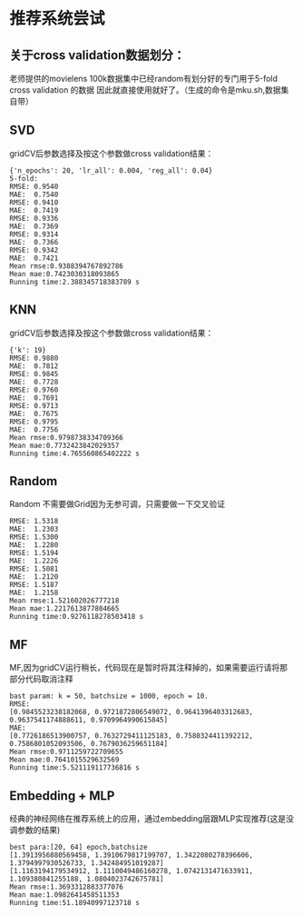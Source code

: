 # 推荐系统尝试
## 关于cross validation数据划分：
老师提供的movielens 100k数据集中已经random有划分好的专门用于5-fold cross validation 的数据
因此就直接使用就好了。（生成的命令是mku.sh,数据集自带）
## SVD
gridCV后参数选择及按这个参数做cross validation结果：
```shell
{'n_epochs': 20, 'lr_all': 0.004, 'reg_all': 0.04}
5-fold:
RMSE: 0.9540
MAE:  0.7540
RMSE: 0.9410
MAE:  0.7419
RMSE: 0.9336
MAE:  0.7369
RMSE: 0.9314
MAE:  0.7366
RMSE: 0.9342
MAE:  0.7421
Mean rmse:0.9388394767892786
Mean mae:0.7423030318093865
Running time:2.388345718383789 s
```
## KNN
gridCV后参数选择及按这个参数做cross validation结果：
```shell
{'k': 19}
RMSE: 0.9880
MAE:  0.7812
RMSE: 0.9845
MAE:  0.7728
RMSE: 0.9760
MAE:  0.7691
RMSE: 0.9713
MAE:  0.7675
RMSE: 0.9795
MAE:  0.7756
Mean rmse:0.9798738334709366
Mean mae:0.7732423842029357
Running time:4.765560865402222 s
```
## Random
Random 不需要做Grid因为无参可调，只需要做一下交叉验证
```shell
RMSE: 1.5318
MAE:  1.2303
RMSE: 1.5300
MAE:  1.2280
RMSE: 1.5194
MAE:  1.2226
RMSE: 1.5081
MAE:  1.2120
RMSE: 1.5187
MAE:  1.2158
Mean rmse:1.521602026777218
Mean mae:1.2217613877804665
Running time:0.9276118278503418 s
```
## MF
MF,因为gridCV运行稍长，代码现在是暂时将其注释掉的，如果需要运行请将那部分代码取消注释
```shell
bast param: k = 50, batchsize = 1000, epoch = 10.
RMSE:
[0.9845523238182068, 0.9721872806549072, 0.9641396403312683, 0.9637541174888611, 0.9709964990615845]
MAE:
[0.7726186513900757, 0.7632729411125183, 0.7580324411392212, 0.7586801052093506, 0.7679036259651184]
Mean rmse:0.9711259722709655
Mean mae:0.7641015529632569
Running time:5.521119117736816 s
```
## Embedding + MLP
经典的神经网络在推荐系统上的应用，通过embedding层跟MLP实现推荐(这是没调参数的结果)
```shell
best para:[20, 64] epoch,batchsize
[1.3913956880569458, 1.3910679817199707, 1.3422080278396606, 1.3794997930526733, 1.342484951019287]
[1.1163194179534912, 1.1110049486160278, 1.0742131471633911, 1.109380841255188, 1.0804023742675781]
Mean rmse:1.3693312883377076
Mean mae:1.0982641458511353
Running time:51.18940997123718 s
```